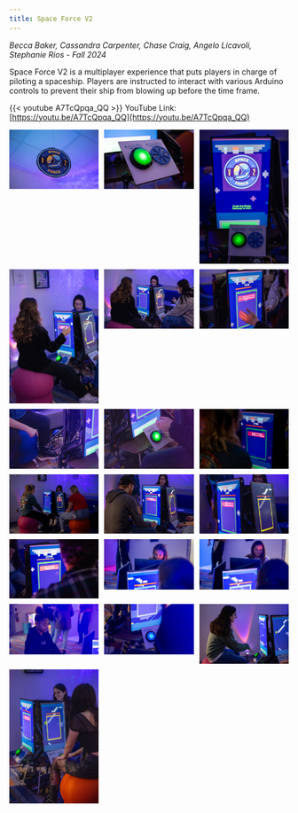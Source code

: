 ```yaml
---
title: Space Force V2
---
```

*Becca Baker, Cassandra Carpenter, Chase Craig, Angelo Licavoli, Stephanie Rios - Fall 2024*

Space Force V2 is a multiplayer experience that puts players in charge of piloting a spaceship. Players are instructed to interact with various Arduino controls to prevent their ship from blowing up before the time frame.

{{< youtube A7TcQpqa_QQ >}}
YouTube Link: [https://youtu.be/A7TcQpqa_QQ](https://youtu.be/A7TcQpqa_QQ)

<div class="image-grid">
    <img src="IMG_1112.jpg" alt="Space Force v2 Logo Hanging on sign.">
    <img src="IMG_1113.jpg" alt="A large glowing green button and a blue spinner, mounted on a white panel. They are labeled as the Green Gateway and the Vector Vortex in a futuristic title.">
    <img src="IMG_1114.jpg" alt="IMG_1114">
    <img src="IMG_1124.jpg" alt="IMG_1124">
    <img src="IMG_1125.jpg" alt="IMG_1125">
    <img src="IMG_1126.jpg" alt="IMG_1126">
    <img src="IMG_1128.jpg" alt="IMG_1128">
    <img src="IMG_1130.jpg" alt="IMG_1130">
    <img src="IMG_1148.jpg" alt="IMG_1148">
    <img src="IMG_1149.jpg" alt="IMG_1149">
    <img src="IMG_1167.jpg" alt="IMG_1167">
    <img src="IMG_1169.jpg" alt="IMG_1169">
    <img src="IMG_1207.jpg" alt="IMG_1207">
    <img src="IMG_1210.jpg" alt="IMG_1210">
    <img src="IMG_1211.jpg" alt="IMG_1211">
    <img src="IMG_1212.jpg" alt="IMG_1212">
    <img src="IMG_1213.jpg" alt="IMG_1213">
    <img src="IMG_1243.jpg" alt="IMG_1243">
    <img src="IMG_1246.jpg" alt="IMG_1246">
</div>

<style>
.image-grid {
    display: grid;
    grid-template-columns: repeat(auto-fit, minmax(150px, 1fr));
    gap: 10px;
}
.image-grid img {
    width: 100%;
    height: auto;
}
</style>
